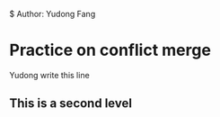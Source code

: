 $ Author:  Yudong Fang

# Practice on conflict merge

Yudong write this line

## This is a second level
